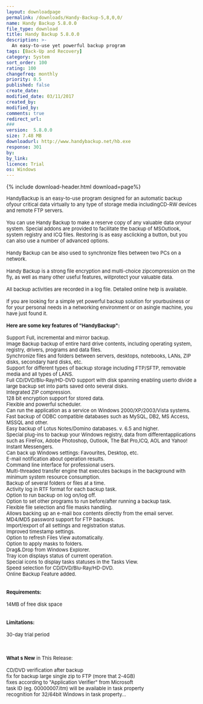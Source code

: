 ```yaml
---
layout: downloadpage
permalink: /downloads/Handy-Backup-5,8,0,0/
name: Handy Backup 5.8.0.0
file_type: download
title: Handy Backup 5.8.0.0
description: >-
  An easy-to-use yet powerful backup program
tags: [Back-Up and Recovery]
category: System
sort_order: 100
rating: 100
changefreq: monthly
priority: 0.5
published: false
create_date:
modified_date: 03/11/2017
created_by:
modified_by:
comments: true
redirect_url:
###
version:  5.8.0.0
size: 7.48 MB
downloadurl: http://www.handybackup.net/hb.exe
response: 301
by:
by_link:
licence: Trial
os: Windows
---
```


{% include download-header.html download=page%}

<p style="fix-download-text !important">
<p><font size="2"><p>HandyBackup is an easy-to-use program designed for an automatic backup ofyour critical data virtually to any type of storage media includingCD-RW devices and remote FTP servers. <br />
<br />
You can use Handy Backup to make a reserve copy of any valuable data onyour system. Special addons are provided to facilitate the backup of MSOutlook, system registry and ICQ files. Restoring is as easy asclicking a button, but you can also use a number of advanced options. <br />
<br />
Handy Backup can be also used to synchronize files between two PCs on a network. <br />
<br />
Handy Backup is a strong file encryption and multi-choice zipcompression on the fly, as well as many other useful features, willprotect your valuable data. <br />
<br />
All backup activities are recorded in a log file. Detailed online help is available. <br />
<br />
If you are looking for a simple yet powerful backup solution for yourbusiness or for your personal needs in a networking environment or on asingle machine, you have just found it. <br />
<br />
<span><strong>Here are some key features of "HandyBackup":</strong></span><br />
<br />
Support Full, incremental and mirror backup.<br />
Image Backup backup of entire hard drive contents, including operating system, registry, drivers, programs and data files.<br />
Synchronize files and folders between servers, desktops, notebooks, LANs, ZIP disks, secondary hard disks, etc.<br />
Support for different types of backup storage including FTP/SFTP, removable media and all types of LANS.<br />
Full CD/DVD/Blu-Ray/HD-DVD support with disk spanning enabling userto divide a large backup set into parts saved onto several disks.<br />
Integrated ZIP compression. <br />
128 bit encryption support for stored data. <br />
Flexible and powerful scheduler. <br />
Can run the application as a service on Windows 2000/XP/2003/Vista systems.<br />
Fast backup of ODBC compatible databases such as MySQL, DB2, MS Access, MSSQL and other.<br />
Easy backup of Lotus Notes/Domino databases. v. 6.5 and higher.<br />
Special plug-ins to backup your Windows registry, data from differentapplications such as FireFox, Adobe Photoshop, Outlook, The Bat Pro,ICQ, AOL and Yahoo! Instant Messengers. <br />
Can back up Windows settings: Favourites, Desktop, etc.<br />
E-mail</a> notification about operation results.<br />
Command line interface for professional users.<br />
Multi-threaded transfer engine that executes backups in the background with minimum system resource consumption. <br />
Backup of several folders or files at a time.<br />
Activity log in RTF format for each backup task. <br />
Option to run backup on log on/log off. <br />
Option to set other programs to run before/after running a backup task.<br />
Flexible file selection and file masks handling. <br />
Allows backing up an e-mail box contents directly from the email server</a>.<br />
MD4/MD5 password support for FTP backups. <br />
Import/export of all settings and registration status. <br />
Improved timestamp settings.<br />
Option to refresh Files View automatically.<br />
Option to apply masks to folders.<br />
Drag&amp;.Drop from Windows Explorer.<br />
Tray icon displays status of current operation.<br />
Special icons to display tasks statuses in the Tasks View.<br />
Speed selection for CD/DVD/Blu-Ray/HD-DVD.<br />
Online Backup Feature added.<br />
<br />
<br />
<span><strong>Requirements:</strong></span><br />
<br />
14MB of free disk space<br />
<br />
<br />
<span><strong>Limitations:</strong></span><br />
<br />
30-day trial period<br />
</p>
<div class="celltext_big"><br />
<br />
<strong>What s New</strong> in This Release:<br />
<br />
CD/DVD verification after backup<br />
fix for backup large single zip to FTP (more that 2-4GB)<br />
fixes according to "Application Verifier" from Microsoft <br />
task ID (eg. 00000007.itm) will be available in task property <br />
recognition for 32/64bit Windows in task property...</div></p></p>
